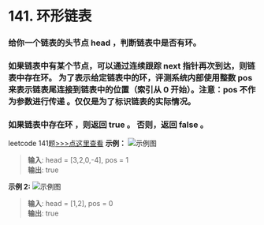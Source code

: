 # 141. 环形链表
### 给你一个链表的头节点 head ，判断链表中是否有环。
### 如果链表中有某个节点，可以通过连续跟踪 next 指针再次到达，则链表中存在环。 为了表示给定链表中的环，评测系统内部使用整数 pos 来表示链表尾连接到链表中的位置（索引从 0 开始）。注意：pos 不作为参数进行传递 。仅仅是为了标识链表的实际情况。
### 如果链表中存在环 ，则返回 true 。 否则，返回 false 。

leetcode 141题[>>>点这里查看](https://leetcode-cn.com/problems/linked-list-cycle/)
**示例：**
![示例图](https://assets.leetcode-cn.com/aliyun-lc-upload/uploads/2018/12/07/circularlinkedlist.png)
> **输入**: head = [3,2,0,-4], pos = 1           
> **输出**: true            

**示例 2:**
![示例图](https://assets.leetcode-cn.com/aliyun-lc-upload/uploads/2018/12/07/circularlinkedlist_test2.png)
> **输入**: head = [1,2], pos = 0       
> **输出**: true                    